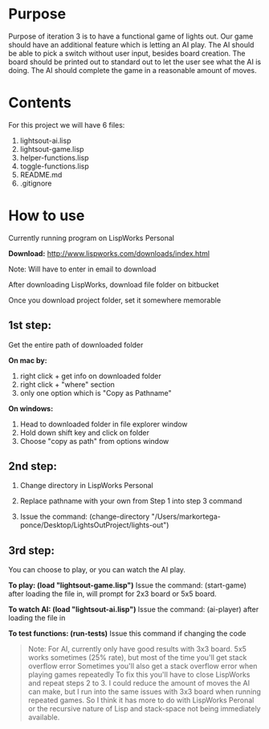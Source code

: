 # Purpose

Purpose of iteration 3 is to have a functional game of lights out.
Our game should have an additional feature which is letting an AI play.
The AI should be able to pick a switch without user input, besides board creation.
The board should be printed out to standard out to let the user see what the AI is doing.
The AI should complete the game in a reasonable amount of moves.

# Contents

For this project we will have 6 files:

1. lightsout-ai.lisp
2. lightsout-game.lisp
3. helper-functions.lisp
4. toggle-functions.lisp
5. README.md
6. .gitignore

# How to use

Currently running program on LispWorks Personal

**Download:** http://www.lispworks.com/downloads/index.html

Note: Will have to enter in email to download

After downloading LispWorks, download file folder on bitbucket

Once you download project folder, set it somewhere memorable

## 1st step:

Get the entire path of downloaded folder

**On mac by:**

1. right click + get info on downloaded folder
2. right click + "where" section
3. only one option which is "Copy as Pathname"
            
**On windows:**

1. Head to downloaded folder in file explorer window
2. Hold down shift key and click on folder
3. Choose "copy as path" from options window

## 2nd step:

1. Change directory in LispWorks Personal

2. Replace pathname with your own from Step 1 into step 3 command

3. Issue the command: (change-directory "/Users/markortega-ponce/Desktop/LightsOutProject/lights-out")

## 3rd step:

You can choose to play, or you can watch the AI play.

**To play: (load "lightsout-game.lisp")**
    Issue the command: (start-game) after loading the file in, will prompt for 2x3 board or 5x5 board.

**To watch AI: (load "lightsout-ai.lisp")**
    Issue the command: (ai-player) after loading the file in
    
**To test functions: (run-tests)**
    Issue this command if changing the code
    
> Note: For AI, currently only have good results with 3x3 board. 
    5x5 works sometimes (25% rate), but most of the time you'll get stack overflow error
    Sometimes you'll also get a stack overflow error when playing games repeatedly
    To fix this you'll have to close LispWorks and repeat steps 2 to 3.
    I could reduce the amount of moves the AI can make, but I run into the same issues
    with 3x3 board when running repeated games. So I think it has more to do with
    LispWorks Peronal or the recursive nature of Lisp and stack-space not being immediately available.

